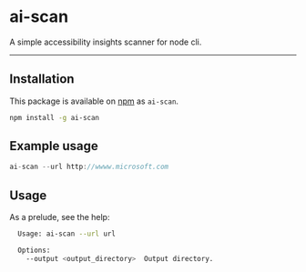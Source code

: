 # ai-scan

A simple accessibility insights scanner for node cli.

---

## Installation

This package is available on [npm](http://npmjs.com) as `ai-scan`.

```sh
npm install -g ai-scan
```

## Example usage

```javascript
ai-scan --url http://wwww.microsoft.com
```

## Usage

As a prelude, see the help:

```sh
  Usage: ai-scan --url url

  Options:
    --output <output_directory>  Output directory.
```
